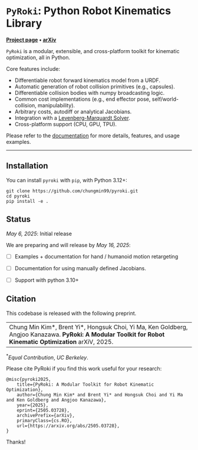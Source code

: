 # `PyRoki`: Python Robot Kinematics Library

**[Project page](https://pyroki-toolkit.github.io/) &bull;
[arXiv](https://arxiv.org/abs/2505.03728)**

`PyRoki` is a modular, extensible, and cross-platform toolkit for kinematic optimization, all in Python.

Core features include:
- Differentiable robot forward kinematics model from a URDF.
- Automatic generation of robot collision primitives (e.g., capsules).
- Differentiable collision bodies with numpy broadcasting logic.
- Common cost implementations (e.g., end effector pose, self/world-collision, manipulability).
- Arbitrary costs, autodiff or analytical Jacobians.
- Integration with a [Levenberg-Marquardt Solver](https://github.com/brentyi/jaxls).
- Cross-platform support (CPU, GPU, TPU).

Please refer to the [documentation](https://chungmin99.github.io/pyroki/) for more details, features, and usage examples.


---


## Installation
You can install `pyroki` with `pip`, with Python 3.12+:

```
git clone https://github.com/chungmin99/pyroki.git
cd pyroki
pip install -e .
```


## Status

_May 6, 2025_: Initial release

We are preparing and will release by _May 16, 2025_:
- [ ] Examples + documentation for hand / humanoid motion retargeting
- [ ] Documentation for using manually defined Jacobians.
- [ ] Support with python 3.10+


## Citation

This codebase is released with the following preprint.
<table><tr><td>
    Chung Min Kim*, Brent Yi*, Hongsuk Choi, Yi Ma, Ken Goldberg, Angjoo Kanazawa.
    <strong>PyRoki: A Modular Toolkit for Robot Kinematic Optimization</strong>
    arXiV, 2025.
</td></tr>
</table>

<sup>*</sup><em>Equal Contribution</em>, <em>UC Berkeley</em>.

Please cite PyRoki if you find this work useful for your research:

```
@misc{pyroki2025,
    title={PyRoki: A Modular Toolkit for Robot Kinematic Optimization},
    author={Chung Min Kim* and Brent Yi* and Hongsuk Choi and Yi Ma and Ken Goldberg and Angjoo Kanazawa},
    year={2025},
    eprint={2505.03728},
    archivePrefix={arXiv},
    primaryClass={cs.RO},
    url={https://arxiv.org/abs/2505.03728},
}
```

Thanks!
